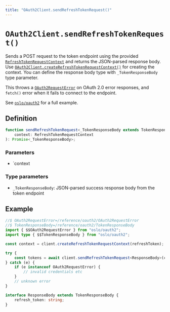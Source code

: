 ```yaml
---
title: "OAuth2Client.sendRefreshTokenRequest()"
---
```


# `OAuth2Client.sendRefreshTokenRequest()`

Sends a POST request to the token endpoint using the provided [`RefreshTokenRequestContext`](/reference/oauth2/RefreshTokenRequestContext) and returns the JSON-parsed response body. Use [`OAuth2Client.createRefreshTokenRequestContext()`](/reference/oauth2/OAuth2Client/createRefreshTokenRequestContext) for creating the context. You can define the response body type with `_TokenResponseBody` type parameter.

This throws a [`OAuth2RequestError`](/reference/oauth2/OAuth2RequestError) on OAuth 2.0 error responses, and `fetch()` error when it fails to connect to the endpoint.

See [`oslo/oauth2`](/reference/oauth2) for a full example.

## Definition

```ts
function sendRefreshTokenRequest<_TokenResponseBody extends TokenResponseBody>(
	context: RefreshTokenRequestContext
): Promise<_TokenResponseBody>;
```

### Parameters

- `context

### Type parameters

- `_TokenResponseBody`: JSON-parsed success response body from the token endpoint

## Example

```ts
//$ OAuth2RequestError=/reference/oauth2/OAuth2RequestError
//$ TokenResponseBody=/reference/oauth2/TokenResponseBody
import { $$OAuth2RequestError } from "oslo/oauth2";
import type { $$TokenResponseBody } from "oslo/oauth2";

const context = client.createRefreshTokenRequestContext(refreshToken);

try {
	const tokens = await client.sendRefreshTokenRequest<ResponseBody>(context);
} catch (e) {
	if (e instanceof OAuth2RequestError) {
		// invalid credentials etc
	}
	// unknown error
}

interface ResponseBody extends TokenResponseBody {
	refresh_token: string;
}
```
